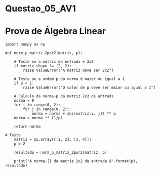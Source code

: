 # Questao_05_AV1
# Prova de Álgebra Linear
    import numpy as np

    def norm_p_matriz_2por2(matriz, p):
    
        # Teste se a matriz de entrada é 2x2
        if matriz.shape != (2, 2):
            raise ValueError("A matriz deve ser 2x2")
    
        # Teste se a ordem p da norma é maior ou igual a 1
        if p < 1:
            raise ValueError("O valor de p deve ser maior ou igual a 1")
    
        # Cálculo da norma-p da matriz 2x2 de entrada
        norma = 0
        for i in range(0, 2):
            for j in range(0, 2):
                norma = norma + abs(matriz[i, j]) ** p
        norma = norma ** (1/p)

        return norma

    # Teste
        matriz = np.array([[1, 2], [3, 4]])
        p = 2

        resultado = norm_p_matriz_2por2(matriz, p)

        print("A norma-{} da matriz 2x2 de entrada é".format(p), resultado)
